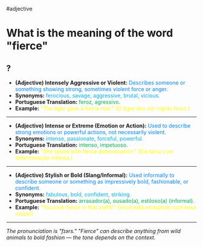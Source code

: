 #adjective

# What is the meaning of the word "fierce"
?
---
* **(Adjective) Intensely Aggressive or Violent:** <span style="color:rgb(0, 132, 255)">Describes someone or something showing strong, sometimes violent force or anger.</span>
* **Synonyms:** <span style="color:rgb(0, 176, 240)">ferocious, savage, aggressive, brutal, vicious.</span>
* **Portuguese Translation:** <span style="color:rgb(0, 176, 80)">feroz, agressivo.</span>
* **Example:** <span style="color:rgb(255, 255, 0)">"The tiger gave a fierce roar." (O tigre deu um rugido feroz.)</span>
---
* **(Adjective) Intense or Extreme (Emotion or Action):** <span style="color:rgb(0, 132, 255)">Used to describe strong emotions or powerful actions, not necessarily violent.</span>
* **Synonyms:** <span style="color:rgb(0, 176, 240)">intense, passionate, forceful, powerful.</span>
* **Portuguese Translation:** <span style="color:rgb(0, 176, 80)">intenso, impetuoso.</span>
* **Example:** <span style="color:rgb(255, 255, 0)">"She spoke with fierce determination." (Ela falou com determinação intensa.)</span>
---
* **(Adjective) Stylish or Bold (Slang/Informal):** <span style="color:rgb(0, 132, 255)">Used informally to describe someone or something as impressively bold, fashionable, or confident.</span>
* **Synonyms:** <span style="color:rgb(0, 176, 240)">fabulous, bold, confident, striking.</span>
* **Portuguese Translation:** <span style="color:rgb(0, 176, 80)">arrasador(a), ousado(a), estiloso(a) (informal).</span>
* **Example:** <span style="color:rgb(255, 255, 0)">"You look fierce in that outfit!" (Você está arrasando com essa roupa!)</span>
---
*The pronunciation is "fɪərs." "Fierce" can describe anything from wild animals to bold fashion — the tone depends on the context.*
<!--SR:!2025-09-16,70,270-->
